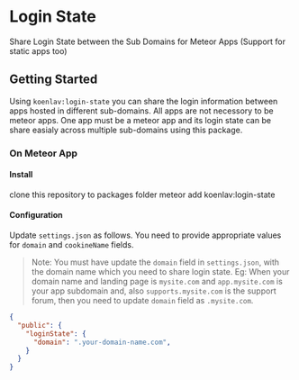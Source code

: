 # Login State

Share Login State between the Sub Domains for Meteor Apps (Support for static apps too)

## Getting Started

Using `koenlav:login-state` you can share the login information between apps hosted in different sub-domains. All apps are not necessory to be meteor apps. One app must be a meteor app and its login state can be share easialy across multiple sub-domains using this package.

### On Meteor App

#### Install

clone this repository  to packages folder
meteor add koenlav:login-state

#### Configuration

Update `settings.json` as follows. You need to provide appropriate values for `domain` and `cookineName` fields.

> Note: You must have update the `domain` field in `settings.json`, with the domain name which you need to share login state.
> Eg: When your domain name and landing page is `mysite.com` and `app.mysite.com` is your app subdomain and, also `supports.mysite.com` is the support forum, then you need to update `domain` field as `.mysite.com`.

```json
{
  "public": {
    "loginState": {
      "domain": ".your-domain-name.com",
    }
  }
}
```
